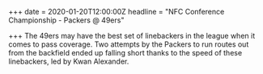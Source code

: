 +++
date = 2020-01-20T12:00:00Z
headline = "NFC Conference Championship - Packers @ 49ers"

+++
The 49ers may have the best set of linebackers in the league when it comes to pass coverage. Two attempts by the Packers to run routes out from the backfield ended up falling short thanks to the speed of these linebackers, led by Kwan Alexander. 